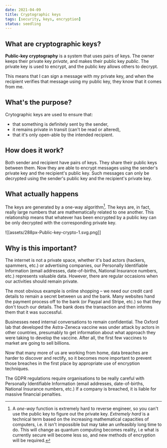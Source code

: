 ```yaml
---
date: 2021-04-09
title: Cryptographic keys
tags: [security, keys, encryption]
status: seedling
---
```

## What are cryptographic keys?
**Public-key cryptography** is a system that uses pairs of keys. The owner keeps their private key _private_, and makes their public key _public_. The private key is used to encrypt, and the public key allows others to decrypt.

This means that I can sign a message with my private key, and when the recipient verifies that message using my public key, they know that it comes from me.


## What's the purpose?
Crytographic keys are used to ensure that:
- that something is definitely sent by the sender,
- it remains private in transit (can't be read or altered),
- that it's only open-able by the intended recipient.


## How does it work?
Both sender and recipient have pairs of keys. They share their public keys between them. Now they are able to encrypt messages using the sender's private key and the recipient's public key. Such messages can only be decrypted using the sender's public key and the recipient's private key.


## What actually happens

The keys are generated by a one-way algorithm[^fn-oneway]. The keys are, in fact, really large numbers that are mathematically related to one another. This relationship means that whatever has been encrypted by a public key can be only decrypted with the corresponding private key.

[^fn-oneway]: A *one-way* function is extremely hard to reverse engineer, so you can't use the public key to figure out the private key. _Extremely hard_ is a technical term based on the increasing mathematical capacities of computers, i.e. it isn't impossible but may take an unfeasibly long time to do. This will change as quantum computing becomes reality, i.e what is currently secure will become less so, and new methods of encryption will be required.


![[assets/288px-Public-key-crypto-1.svg.png]]


## Why is this important?

The internet is not a private space, whether it's bad actors (hackers, spammers, etc.) or advertising companies, our Personally Identifiable Information (email addresses, date-of-births, National Insurance numbers, etc.) represents valuable data. However, there are regular occasions when our activities should remain private.

The most obvious example is online shopping – we need our credit card details to remain a secret between us and the bank. Many websites hand the payment process off to the bank (or Paypal and Stripe, etc.) so that they don't touch our details. The bank does the transaction and then informs them that it was successful.

Businesses need internal conversations to remain confidential. The Oxford lab that developed the Astra-Zeneca vaccine was under attack by actors in other countries, presumably to get information about what approach they were taking to develop the vaccine. After all, the first few vaccines to market are going to sell billions.

Now that many more of us are working from home, data breaches are harder to discover and rectify, so it becomes more important to prevent those breaches in the first place by appropriate use of encryption techniques.

The GDPR regulations require organisations to be really careful with Personally Identifiable Information (email addresses, date-of-births, National Insurance numbers, etc.) If a company is breached, it is liable for massive financial penalties.